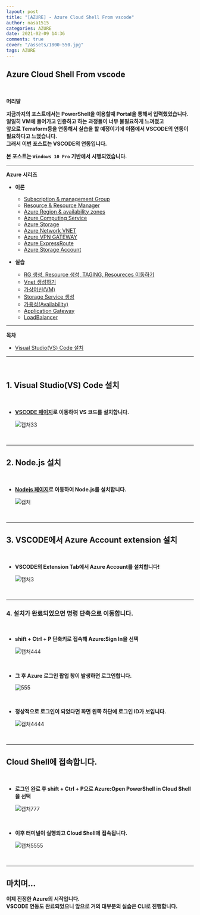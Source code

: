 ```yaml
---
layout: post
title: "[AZURE] - Azure Cloud Shell From vscode"
author: nasa1515
categories: AZURE
date: 2021-02-09 14:36
comments: true
cover: "/assets/1800-550.jpg"
tags: AZURE
---
```




## **Azure Cloud Shell From vscode**


<br/>

**머리말**  
  

**지금까지의 포스트에서는 PowerShell을 이용할때 Portal을 통해서 입력했었습니다.**  
**일일히 VM에 들어가고 인증하고 하는 과정들이 너무 불필요하게 느껴졌고**  
**앞으로 Terraform등을 연동해서 실습을 할 예정이기에 이쯤에서 VSCODE의 연동이 필요하다고 느꼈습니다.**  
**그래서 이번 포스트는 VSCODE의 연동입니다.**  


**본 포스트는 ``Windows 10 Pro`` 기반에서 시행되었습니다.**
 
---

**Azure 시리즈**

* **이론**

    - [Subscription & management Group](https://nasa1515.github.io/azure/2021/01/21/azure.subscriptions.html)
    - [Resource & Resource Manager](https://nasa1515.github.io/azure/2021/01/22/azure-resoure.html)
    - [Azure Region & availability zones](https://nasa1515.github.io/azure/2021/01/22/azure.region.html)
    - [Azure Computing Service](https://nasa1515.github.io/azure/2021/01/25/azure.compute.html)
    - [Azure Storage](https://nasa1515.github.io/azure/2021/01/26/azure.storage.html)
    - [Azure Network VNET](https://nasa1515.github.io/azure/2021/01/26/azure-vnet.html)
    - [Azure VPN GATEWAY](https://nasa1515.github.io/azure/2021/01/27/Azure-VPN.html)
    - [Azure ExpressRoute](https://nasa1515.github.io/azure/2021/01/27/azure-expreroute.html)
    - [Azure Storage Account](https://nasa1515.github.io/azure/2021/02/08/storage2.html)


* **실습**

    - [RG 생성, Resource 생성, TAGING, Resoureces 이동하기](https://nasa1515.github.io/azure/2021/02/05/azure-resource2.html)
    - [Vnet 생성하기](https://nasa1515.github.io/azure/2021/02/05/vnet2.html)
    - [가상머신(VM)](https://nasa1515.github.io/azure/2021/02/08/VM2.html)
    - [Storage Service 생성](https://nasa1515.github.io/azure/2021/02/08/AZURE-Storageservice.html)
    - [가용성(Availability)](https://nasa1515.github.io/azure/2021/02/08/scail.html)
    - [Application Gateway](https://nasa1515.github.io/azure/2021/02/09/Azure-LB.html)
    - [LoadBalancer](https://nasa1515.github.io/azure/2021/02/09/Azure-lb2.html)


---



**목차**


- [Visual Studio(VS) Code 설치](#a1)

--- 

<br/>

## **1. Visual Studio(VS) Code 설치**   <a name="a1"></a>    


<br/>


* **[VSCODE 페이지](https://code.visualstudio.com/download)로 이동하여 VS 코드를 설치합니다.**

    ![캡처33](https://user-images.githubusercontent.com/69498804/107454972-52e37380-6b91-11eb-9bed-ca4ccdc70e9c.JPG)


<br/>


---


## **2. Node.js 설치** <a name="a2"></a>  

<br/>

* **[Nodejs 페이지](https://nodejs.org/en/)로 이동하여 Node.js를 설치합니다.**

    ![캡처](https://user-images.githubusercontent.com/69498804/107476689-b2ee1000-6bb9-11eb-96c5-35c821aab95f.JPG)

<br/>

---

## **3. VSCODE에서 Azure Account extension 설치**

<br/>

* **VSCODE의 Extension Tab에서 Azure Account를 설치합니다!**

    ![캡처3](https://user-images.githubusercontent.com/69498804/107476968-3f98ce00-6bba-11eb-89a1-62c4f9f51d5a.JPG)


<br/>


---

### **4. 설치가 완료되었으면 명령 단축으로 이동합니다.**  

<br/>

* **shift + Ctrl + P 단축키로 접속해 Azure:Sign In을 선택**

    ![캡처444](https://user-images.githubusercontent.com/69498804/107477160-9d2d1a80-6bba-11eb-891a-7ea787f34218.JPG)


<br>

* **그 후 Azure 로그인 팝업 창이 발생하면 로그인합니다.**

    ![555](https://user-images.githubusercontent.com/69498804/107477294-d6658a80-6bba-11eb-9ce7-41b4f80949b4.JPG)


<br/>

* **정상적으로 로그인이 되었다면 화면 왼쪽 하단에 로그인 ID가 보입니다.**

    ![캡처4444](https://user-images.githubusercontent.com/69498804/107477389-feed8480-6bba-11eb-9f97-ecb0e49b55c0.JPG)


<br/>



---

## **Cloud Shell에 접속합니다.**

<br/>


* **로그인 완료 후 shift + Ctrl + P으로 Azure:Open PowerShell in Cloud Shell을 선택**

    ![캡처777](https://user-images.githubusercontent.com/69498804/107477565-4b38c480-6bbb-11eb-9c77-18e53bbde690.JPG)


<br/>


* **이후 터미널이 실행되고 Cloud Shell에 접속됩니다.**

    ![캡처5555](https://user-images.githubusercontent.com/69498804/107477612-673c6600-6bbb-11eb-9045-49d9f19764b4.JPG)


<br/>


---

## **마치며…**  


**이제 진정한 Azure의 시작입니다.**  
**VSCODE 연동도 완료되었으니 앞으로 거의 대부분의 실습은 CLI로 진행합니다.**  


